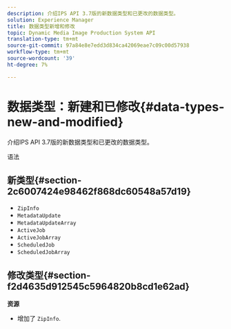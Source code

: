 ```yaml
---
description: 介绍IPS API 3.7版的新数据类型和已更改的数据类型。
solution: Experience Manager
title: 数据类型新增和修改
topic: Dynamic Media Image Production System API
translation-type: tm+mt
source-git-commit: 97a84e8e7edd3d834ca42069eae7c09c00d57938
workflow-type: tm+mt
source-wordcount: '39'
ht-degree: 7%

---
```



# 数据类型：新建和已修改{#data-types-new-and-modified}

介绍IPS API 3.7版的新数据类型和已更改的数据类型。

语法

## 新类型{#section-2c6007424e98462f868dc60548a57d19}

* `ZipInfo`
* `MetadataUpdate`
* `MetadataUpdateArray`
* `ActiveJob`
* `ActiveJobArray`
* `ScheduledJob`
* `ScheduledJobArray`

## 修改类型{#section-f2d4635d912545c5964820b8cd1e62ad}

**资源**

* 增加了 `ZipInfo`.

